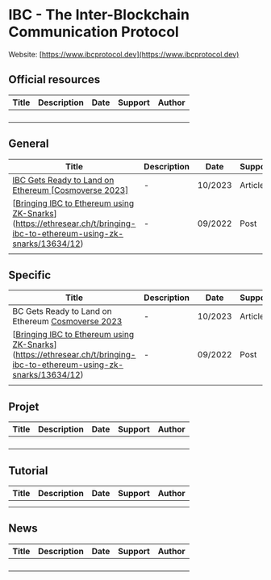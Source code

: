 # IBC - The Inter-Blockchain Communication Protocol

Website: [https://www.ibcprotocol.dev](https://www.ibcprotocol.dev)

## Official resources

| Title | Description | Date | Support | Author |
| ----- | ----------- | ---- | ------- | ------ |
|       |             |      |         |        |
|       |             |      |         |        |
|       |             |      |         |        |
|       |             |      |         |        |

## General

| Title                                                        | Description | Date    | Support | Author                                          |
| ------------------------------------------------------------ | ----------- | ------- | ------- | ----------------------------------------------- |
| [IBC Gets Ready to Land on Ethereum [Cosmoverse 2023]](https://medium.com/@tokifinance/cosmoverse-2023-a75412bcbf86) | -           | 10/2023 | Article | toki finance                                    |
| [[Bringing IBC to Ethereum using ZK-Snarks](https://ethresear.ch/t/bringing-ibc-to-ethereum-using-zk-snarks/13634)](https://ethresear.ch/t/bringing-ibc-to-ethereum-using-zk-snarks/13634/12) | -           | 09/2022 | Post    | [garvitgoel](https://ethresear.ch/u/garvitgoel) |
|                                                              |             |         |         |                                                 |

## Specific

| Title                                                        | Description | Date    | Support | Author                                          |
| ------------------------------------------------------------ | ----------- | ------- | ------- | ----------------------------------------------- |
| BC Gets Ready to Land on Ethereum [Cosmoverse 2023](https://medium.com/@tokifinance/cosmoverse-2023-a75412bcbf86) | -           | 10/2023 | Article | toki finance                                    |
| [[Bringing IBC to Ethereum using ZK-Snarks](https://ethresear.ch/t/bringing-ibc-to-ethereum-using-zk-snarks/13634)](https://ethresear.ch/t/bringing-ibc-to-ethereum-using-zk-snarks/13634/12) | -           | 09/2022 | Post    | [garvitgoel](https://ethresear.ch/u/garvitgoel) |
|                                                              |             |         |         |                                                 |



## Projet

| Title | Description | Date | Support | Author |
| ----- | ----------- | ---- | ------- | ------ |
|       |             |      |         |        |
|       |             |      |         |        |
|       |             |      |         |        |
|       |             |      |         |        |



## Tutorial

| Title | Description | Date | Support | Author |
| ----- | ----------- | ---- | ------- | ------ |
|       |             |      |         |        |
|       |             |      |         |        |

## News

| Title | Description | Date | Support | Author |
| ----- | ----------- | ---- | ------- | ------ |
|       |             |      |         |        |
|       |             |      |         |        |
|       |             |      |         |        |
|       |             |      |         |        |

